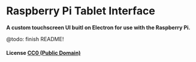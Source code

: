 # Raspberry Pi Tablet Interface

**A custom touchscreen UI buitl on Electron for use with the Raspberry Pi.**

@todo: finish README!

#### License [CC0 (Public Domain)](LICENSE.md)
